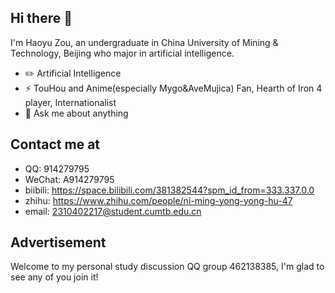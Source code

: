 ## Hi there 👋

I'm Haoyu Zou, an undergraduate in China University of Mining & Technology, Beijing who major in artificial intelligence.  

- ✏️ Artificial Intelligence  
- ⚡ TouHou and Anime(especially Mygo&AveMujica) Fan, Hearth of Iron 4 player, Internationalist  
- 💬 Ask me about anything

## Contact me at   
- QQ:      914279795  
- WeChat:  A914279795   
- biibili: https://space.bilibili.com/381382544?spm_id_from=333.337.0.0  
- zhihu:   https://www.zhihu.com/people/ni-ming-yong-yong-hu-47
- email:   2310402217@student.cumtb.edu.cn

## Advertisement  
Welcome to my personal study discussion QQ group 462138385, I'm glad to see any of you join it!
